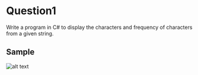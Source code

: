 # Question1
Write a program in C# to display the characters and frequency of characters from a given string.

## Sample
![alt text](https://gtbtech5.s3.us-east-2.amazonaws.com/Q1.PNG)
